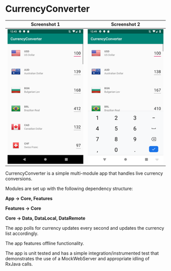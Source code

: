 # CurrencyConverter
 
| Screenshot 1 | Screenshot 2 |
| --- | --- |
|![Screenshot1](/screenshots/screen_shot1.png)|![Screenshot2](/screenshots/screen_shot2.png)

CurrencyConverter is a simple multi-module app that handles live currency conversions.

Modules are set up with the following dependency structure:


**App -> Core, Features**

**Features -> Core**

**Core -> Data, DataLocal, DataRemote**


The app polls for currency updates every second and updates the currency list accordingly.

The app features offline functionality.

The app is unit tested and has a simple integration/instrumented test that demonstrates the use of a MockWebServer and appropriate idling of RxJava calls.
